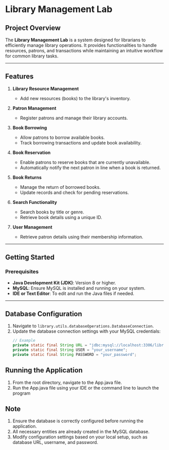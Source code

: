 # Library Management Lab

## Project Overview

The **Library Management Lab** is a system designed for librarians to efficiently manage library operations. It provides functionalities to handle resources, patrons, and transactions while maintaining an intuitive workflow for common library tasks.

---

## Features

1. **Library Resource Management**
   - Add new resources (books) to the library's inventory.

2. **Patron Management**
   - Register patrons and manage their library accounts.

3. **Book Borrowing**
   - Allow patrons to borrow available books.
   - Track borrowing transactions and update book availability.

4. **Book Reservation**
   - Enable patrons to reserve books that are currently unavailable.
   - Automatically notify the next patron in line when a book is returned.

5. **Book Returns**
   - Manage the return of borrowed books.
   - Update records and check for pending reservations.

6. **Search Functionality**
   - Search books by title or genre.
   - Retrieve book details using a unique ID.

7. **User Management**
   - Retrieve patron details using their membership information.

---

## Getting Started

### Prerequisites

- **Java Development Kit (JDK)**: Version 8 or higher.
- **MySQL**: Ensure MySQL is installed and running on your system.
- **IDE or Text Editor**: To edit and run the Java files if needed.

---

## Database Configuration

1. Navigate to `library.utils.databaseOperations.DatabaseConnection`.
2. Update the database connection settings with your MySQL credentials:
   ```java
   // Example
   private static final String URL = "jdbc:mysql://localhost:3306/library";
   private static final String USER = "your_username";
   private static final String PASSWORD = "your_password";

## Running the Application
1. From the root directory, navigate to the App.java file.
2. Run the App.java file using your IDE or the command line to launch the program

## Note
1. Ensure the database is correctly configured before running the application.
2. All necessary entities are already created in the MySQL database.
3. Modify configuration settings based on your local setup, such as database URL, username, and password.
